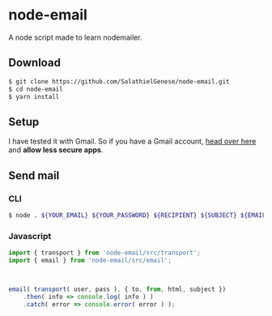 # node-email

A node script made to learn nodemailer.

## Download

```bash
$ git clone https://github.com/SalathielGenese/node-email.git
$ cd node-email
$ yarn install
```

## Setup

I have tested it with Gmail. So if you have a Gmail account, [head over here](https://myaccount.google.com/lesssecureapps) and **allow less secure apps**.

## Send mail

### CLI

```bash
$ node . ${YOUR_EMAIL} ${YOUR_PASSWORD} ${RECIPIENT} ${SUBJECT} ${EMAIL_MARKUP}
```

### Javascript

```js
import { transport } from 'node-email/src/transport';
import { email } from 'node-email/src/email';



email( transport( user, pass ), { to, from, html, subject })
    .then( info => console.log( info ) )
    .catch( error => console.error( error ) );
```
